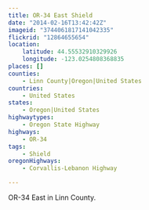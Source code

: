```yaml
---
title: OR-34 East Shield
date: "2014-02-16T13:42:42Z"
imageid: "3744061817141042335"
flickrid: "12864655654"
location:
    latitude: 44.55532910329926
    longitude: -123.0254808368835
places: []
counties:
    - Linn County|Oregon|United States
countries:
    - United States
states:
    - Oregon|United States
highwaytypes:
    - Oregon State Highway
highways:
    - OR-34
tags:
    - Shield
oregonHighways:
    - Corvallis-Lebanon Highway

---
```

OR-34 East in Linn County.